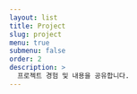 ```yaml
---
layout: list
title: Project
slug: project
menu: true
submenu: false
order: 2
description: >
  프로젝트 경험 및 내용을 공유합니다.
---
```


